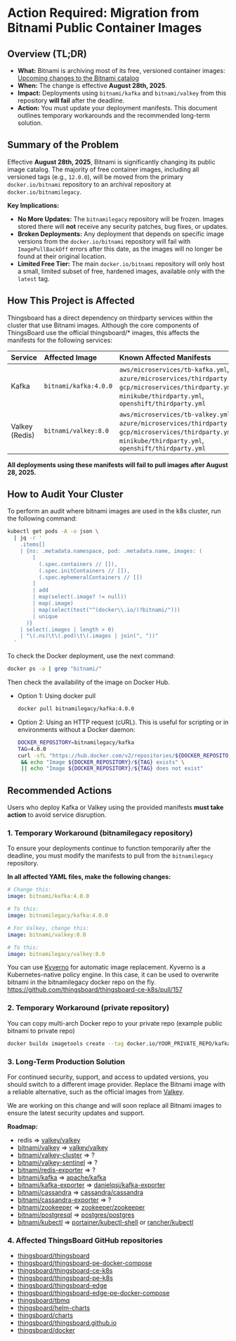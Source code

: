 # Action Required: Migration from Bitnami Public Container Images

## Overview (TL;DR)

*   **What:** Bitnami is archiving most of its free, versioned container images: [Upcoming changes to the Bitnami catalog](https://github.com/bitnami/charts/issues/35164)
*   **When:** The change is effective **August 28th, 2025**.
*   **Impact:** Deployments using `bitnami/kafka` and `bitnami/valkey` from this repository **will fail** after the deadline.
*   **Action:** You must update your deployment manifests. This document outlines temporary workarounds and the recommended long-term solution.

## Summary of the Problem

Effective **August 28th, 2025**, Bitnami is significantly changing its public image catalog. The majority of free container images, including all versioned tags (e.g., `12.0.0`), will be moved from the primary `docker.io/bitnami` repository to an archival repository at `docker.io/bitnamilegacy`.

**Key Implications:**

*   **No More Updates:** The `bitnamilegacy` repository will be frozen. Images stored there will **not** receive any security patches, bug fixes, or updates.
*   **Broken Deployments:** Any deployment that depends on specific image versions from the `docker.io/bitnami` repository will fail with `ImagePullBackOff` errors after this date, as the images will no longer be found at their original location.
*   **Limited Free Tier:** The main `docker.io/bitnami` repository will only host a small, limited subset of free, hardened images, available only with the `latest` tag.

## How This Project is Affected

Thingsboard has a direct dependency on thirdparty services within the cluster that use Bitnami images. Although the core components of ThingsBoard use the official thingsboard/* images, this affects the manifests for the following services:

| Service        | Affected Image         | Known Affected Manifests                                                                                                                            |
| :------------- | :--------------------- | :-------------------------------------------------------------------------------------------------------------------------------------------------- |
| Kafka          | `bitnami/kafka:4.0.0`  | `aws/microservices/tb-kafka.yml`, `azure/microservices/thirdparty.yml`, `gcp/microservices/thirdparty.yml`, `minikube/thirdparty.yml`, `openshift/thirdparty.yml` |
| Valkey (Redis) | `bitnami/valkey:8.0`   | `aws/microservices/tb-valkey.yml`, `azure/microservices/thirdparty.yml`, `gcp/microservices/thirdparty.yml`, `minikube/thirdparty.yml`, `openshift/thirdparty.yml` |

**All deployments using these manifests will fail to pull images after August 28, 2025.**

## How to Audit Your Cluster

To perform an audit where bitnami images are used in the k8s cluster, run the following command:
```bash
kubectl get pods -A -o json \
  | jq -r '
    .items[]
    | {ns: .metadata.namespace, pod: .metadata.name, images: (
        [
          (.spec.containers // []),
          (.spec.initContainers // []),
          (.spec.ephemeralContainers // [])
        ]
        | add
        | map(select(.image? != null))
        | map(.image)
        | map(select(test("^(docker\\.io/)?bitnami/")))
        | unique
      )}
    | select(.images | length > 0)
    | "\(.ns)\t\(.pod)\t\(.images | join(", "))"
  '
```

To check the Docker deployment, use the next command:
```bash
docker ps -a | grep "bitnami/"
```

Then check the availability of the image on Docker Hub.

* Option 1: Using docker pull
    ```bash
    docker pull bitnamilegacy/kafka:4.0.0
    ```
* Option 2: Using an HTTP request (cURL). This is useful for scripting or in environments without a Docker daemon:
    ```bash
    DOCKER_REPOSITORY=bitnamilegacy/kafka
    TAG=4.0.0
    curl -sfL "https://hub.docker.com/v2/repositories/${DOCKER_REPOSITORY}/tags/${TAG}" > /dev/null \
     && echo "Image ${DOCKER_REPOSITORY}/${TAG} exists" \
     || echo "Image ${DOCKER_REPOSITORY}/${TAG} does not exist"
    ```

## Recommended Actions

Users who deploy Kafka or Valkey using the provided manifests **must take action** to avoid service disruption.

### 1. Temporary Workaround (bitnamilegacy repository)

To ensure your deployments continue to function temporarily after the deadline, you must modify the manifests to pull from the `bitnamilegacy` repository.

**In all affected YAML files, make the following changes:**

```yaml
# Change this:
image: bitnami/kafka:4.0.0

# To this:
image: bitnamilegacy/kafka:4.0.0

# For Valkey, change this:
image: bitnami/valkey:8.0

# To this:
image: bitnamilegacy/valkey:8.0
```

You can use [Kyverno](https://github.com/kyverno/kyverno) for automatic image replacement. Kyverno is a Kubernetes-native policy engine. In this case, it can be used to overwrite bitnami in the bitnamilegacy docker repo on the fly. https://github.com/thingsboard/thingsboard-ce-k8s/pull/157

### 2. Temporary Workaround (private repository)



You can copy multi-arch Docker repo to your private repo (example public bitnami to private repo)
```bash
docker buildx imagetools create --tag docker.io/YOUR_PRIVATE_REPO/kafka:4.0.0 docker.io/bitnami/kafka:4.0.0
```

### 3. Long-Term Production Solution

For continued security, support, and access to updated versions, you should switch to a different image provider. Replace the Bitnami image with a reliable alternative, such as the official images from [Valkey](https://hub.docker.com/r/valkey/valkey).

We are working on this change and will soon replace all Bitnami images to ensure the latest security updates and support.

**Roadmap:**
* redis => [valkey/valkey](https://hub.docker.com/r/valkey/valkey)
* [bitnami/valkey](https://hub.docker.com/r/bitnami/valkey) => [valkey/valkey](https://hub.docker.com/r/valkey/valkey)
* [bitnami/valkey-cluster](https://hub.docker.com/r/bitnami/valkey-cluster) => ?
* [bitnami/valkey-sentinel](https://hub.docker.com/r/bitnami/valkey-sentinel) => ?
* [bitnami/redis-exporter](https://hub.docker.com/r/bitnami/redis-exporter) =>  ?
* [bitnami/kafka](https://hub.docker.com/r/bitnami/kafka) => [apache/kafka](https://hub.docker.com/r/apache/kafka)
* [bitnami/kafka-exporter](https://hub.docker.com/r/bitnami/kafka-exporter) =>  [danielqsj/kafka-exporter](https://hub.docker.com/r/danielqsj/kafka-exporter)
* [bitnami/cassandra](https://hub.docker.com/r/bitnami/cassandra) =>  [cassandra/cassandra](https://hub.docker.com/_/cassandra)
* [bitnami/cassandra-exporter](https://hub.docker.com/r/bitnami/cassandra-exporter) =>  ?
* [bitnami/zookeeper](https://hub.docker.com/r/bitnami/zookeeper) => [zookeeper/zookeeper](https://hub.docker.com/_/zookeeper)
* [bitnami/postgresql](https://hub.docker.com/r/bitnami/postgresql) => [postgres/postgres](https://hub.docker.com/_/postgres)
* [bitnami/kubectl](https://hub.docker.com/r/bitnami/kubectl) => [portainer/kubectl-shell](https://hub.docker.com/r/portainer/kubectl-shell) or [rancher/kubectl](https://hub.docker.com/r/rancher/kubectl)

### 4. Affected ThingsBoard GitHub repositories

* [thingsboard/thingsboard](https://github.com/thingsboard/thingsboard)
* [thingsboard/thingsboard-pe-docker-compose](https://github.com/thingsboard/thingsboard-pe-docker-compose)
* [thingsboard/thingsboard-ce-k8s](https://github.com/thingsboard/thingsboard-ce-k8s)
* [thingsboard/thingsboard-pe-k8s](https://github.com/thingsboard/thingsboard-pe-k8s)
* [thingsboard/thingsboard-edge](https://github.com/thingsboard/thingsboard-edge)
* [thingsboard/thingsboard-edge-pe-docker-compose](https://github.com/thingsboard/thingsboard-edge-pe-docker-compose)
* [thingsboard/tbmq](https://github.com/thingsboard/tbmq)
* [thingsboard/helm-charts](https://github.com/thingsboard/helm-charts)
* [thingsboard/charts](https://github.com/thingsboard/charts)
* [thingsboard/thingsboard.github.io](https://github.com/thingsboard/thingsboard.github.io)
* [thingsboard/docker](https://github.com/thingsboard/docker)
